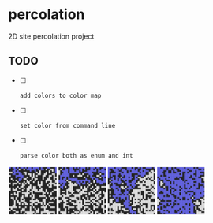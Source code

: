 # percolation
2D site percolation project

## TODO

* [ ]     add colors to color map
* [ ]     set color from command line
* [ ]     parse color both as enum and int

<a><img src="data/img_p40.png" align="left" height="100" alt="p = 0.4" ></a>
<a><img src="data/img_p50.png" align="left" height="100" alt="p = 0.4" ></a>
<a><img src="data/img_p60.png" align="left" height="100" alt="p = 0.4" ></a>
<a><img src="data/img_p70.png" align="left" height="100" alt="p = 0.4" ></a>


